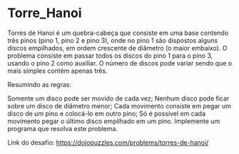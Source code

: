 # Torre_Hanoi

Torres de Hanoi é um quebra-cabeça que consiste em uma base contendo três pinos (pino 1, pino 2 e pino 3), onde no pino 1 são dispostos alguns discos empilhados, em ordem crescente de diâmetro (o maior embaixo). O problema consiste em passar todos os discos do pino 1 para o pino 3, usando o pino 2 como auxiliar. O número de discos pode variar sendo que o mais simples contém apenas três.

Resumindo as regras:

Somente um disco pode ser movido de cada vez;
Nenhum disco pode ficar sobre um disco de diâmetro menor;
Cada movimento consiste em pegar um disco de um pino e colocá-lo em outro pino;
Só é possível em cada movimento pegar o último disco empilhado em um pino.
Implemente um programa que resolva este problema.

Link do desafio:
https://dojopuzzles.com/problems/torres-de-hanoi/
